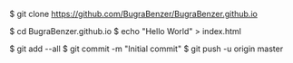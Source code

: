 $ git clone https://github.com/BugraBenzer/BugraBenzer.github.io

$ cd BugraBenzer.github.io
$ echo "Hello World" > index.html


$ git add --all
$ git commit -m "Initial commit"
$ git push -u origin master
